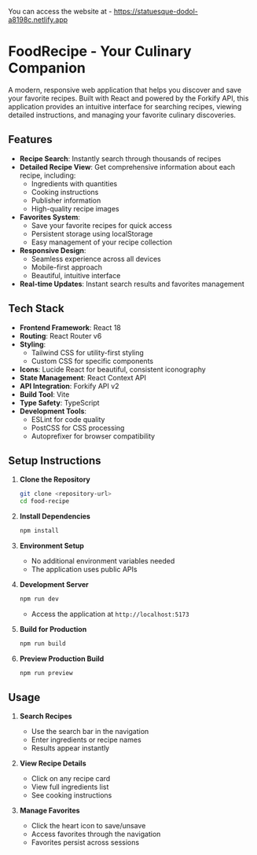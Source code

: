 You can access the website at - https://statuesque-dodol-a8198c.netlify.app
# FoodRecipe - Your Culinary Companion

A modern, responsive web application that helps you discover and save your favorite recipes. Built with React and powered by the Forkify API, this application provides an intuitive interface for searching recipes, viewing detailed instructions, and managing your favorite culinary discoveries.

## Features

- **Recipe Search**: Instantly search through thousands of recipes
- **Detailed Recipe View**: Get comprehensive information about each recipe, including:
  - Ingredients with quantities
  - Cooking instructions
  - Publisher information
  - High-quality recipe images
- **Favorites System**: 
  - Save your favorite recipes for quick access
  - Persistent storage using localStorage
  - Easy management of your recipe collection
- **Responsive Design**:
  - Seamless experience across all devices
  - Mobile-first approach
  - Beautiful, intuitive interface
- **Real-time Updates**: Instant search results and favorites management

## Tech Stack

- **Frontend Framework**: React 18
- **Routing**: React Router v6
- **Styling**: 
  - Tailwind CSS for utility-first styling
  - Custom CSS for specific components
- **Icons**: Lucide React for beautiful, consistent iconography
- **State Management**: React Context API
- **API Integration**: Forkify API v2
- **Build Tool**: Vite
- **Type Safety**: TypeScript
- **Development Tools**:
  - ESLint for code quality
  - PostCSS for CSS processing
  - Autoprefixer for browser compatibility

## Setup Instructions

1. **Clone the Repository**
   ```bash
   git clone <repository-url>
   cd food-recipe
   ```

2. **Install Dependencies**
   ```bash
   npm install
   ```

3. **Environment Setup**
   - No additional environment variables needed
   - The application uses public APIs

4. **Development Server**
   ```bash
   npm run dev
   ```
   - Access the application at `http://localhost:5173`

5. **Build for Production**
   ```bash
   npm run build
   ```

6. **Preview Production Build**
   ```bash
   npm run preview
   ```

## Usage

1. **Search Recipes**
   - Use the search bar in the navigation
   - Enter ingredients or recipe names
   - Results appear instantly

2. **View Recipe Details**
   - Click on any recipe card
   - View full ingredients list
   - See cooking instructions

3. **Manage Favorites**
   - Click the heart icon to save/unsave
   - Access favorites through the navigation
   - Favorites persist across sessions
